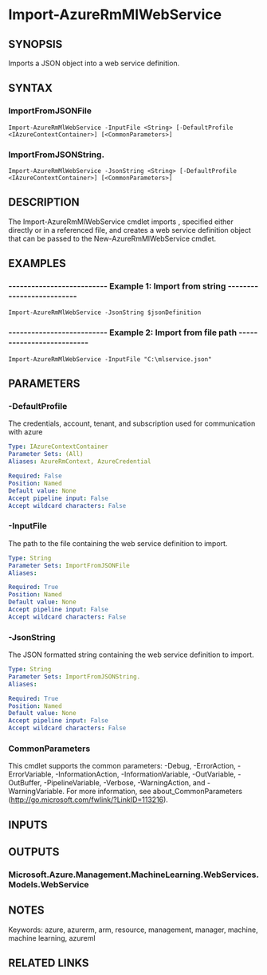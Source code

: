 ﻿---
external help file: Microsoft.Azure.Commands.MachineLearning.dll-Help.xml
Module Name: AzureRM.MachineLearning
online version: https://docs.microsoft.com/en-us/powershell/module/azurerm.machinelearning/import-azurermmlwebservice
schema: 2.0.0
---

# Import-AzureRmMlWebService

## SYNOPSIS
Imports a JSON object into a web service definition.

## SYNTAX

### ImportFromJSONFile
```
Import-AzureRmMlWebService -InputFile <String> [-DefaultProfile <IAzureContextContainer>] [<CommonParameters>]
```

### ImportFromJSONString.
```
Import-AzureRmMlWebService -JsonString <String> [-DefaultProfile <IAzureContextContainer>] [<CommonParameters>]
```

## DESCRIPTION
The Import-AzureRmMlWebService cmdlet imports , specified either directly or in a referenced file, and creates a web service definition object that can be passed to the New-AzureRmMlWebService cmdlet.

## EXAMPLES

### --------------------------  Example 1: Import from string  --------------------------
```
Import-AzureRmMlWebService -JsonString $jsonDefinition
```

### --------------------------  Example 2: Import from file path  --------------------------
```
Import-AzureRmMlWebService -InputFile "C:\mlservice.json"
```

## PARAMETERS

### -DefaultProfile
The credentials, account, tenant, and subscription used for communication with azure

```yaml
Type: IAzureContextContainer
Parameter Sets: (All)
Aliases: AzureRmContext, AzureCredential

Required: False
Position: Named
Default value: None
Accept pipeline input: False
Accept wildcard characters: False
```

### -InputFile
The path to the file containing the web service definition to import.

```yaml
Type: String
Parameter Sets: ImportFromJSONFile
Aliases: 

Required: True
Position: Named
Default value: None
Accept pipeline input: False
Accept wildcard characters: False
```

### -JsonString
The JSON formatted string containing the web service definition to import.

```yaml
Type: String
Parameter Sets: ImportFromJSONString.
Aliases: 

Required: True
Position: Named
Default value: None
Accept pipeline input: False
Accept wildcard characters: False
```

### CommonParameters
This cmdlet supports the common parameters: -Debug, -ErrorAction, -ErrorVariable, -InformationAction, -InformationVariable, -OutVariable, -OutBuffer, -PipelineVariable, -Verbose, -WarningAction, and -WarningVariable. For more information, see about_CommonParameters (http://go.microsoft.com/fwlink/?LinkID=113216).

## INPUTS

## OUTPUTS

### Microsoft.Azure.Management.MachineLearning.WebServices.Models.WebService

## NOTES
Keywords: azure, azurerm, arm, resource, management, manager, machine, machine learning, azureml

## RELATED LINKS

